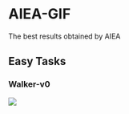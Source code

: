 # AIEA-GIF

The best results obtained by AIEA

## Easy Tasks
### Walker-v0
<img src="https://github.com/shuleiLiu/AIEA-GIF/blob/main/task_gif/Walker-v0_10.598.gif" />

